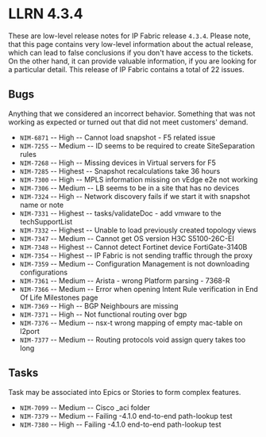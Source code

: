 # LLRN 4.3.4

These are low-level release notes for IP Fabric release `4.3.4`. Please note, that this page contains very low-level information about the actual release, which can lead to false conclusions if you don't have access to the tickets. On the other hand, it can provide valuable information, if you are looking for a particular detail. This release of IP Fabric contains a total of 22 issues.

## Bugs

Anything that we considered an incorrect behavior. Something that was not working as expected or turned out that did not meet customers' demand.

- `NIM-6871` -- High -- Cannot load snapshot - F5 related issue
- `NIM-7255` -- Medium -- ID seems to be required to create SiteSeparation rules
- `NIM-7268` -- High -- Missing devices in Virtual servers for F5
- `NIM-7285` -- Highest -- Snapshot recalculations take 36 hours
- `NIM-7300` -- High -- MPLS information missing on vEdge e2e not working
- `NIM-7306` -- Medium -- LB seems to be in a site that has no devices
- `NIM-7324` -- High -- Network discovery fails if we start it with snapshot name or note
- `NIM-7331` -- Highest -- tasks/validateDoc - add vmware to the techSupportList
- `NIM-7332` -- Highest -- Unable to load previously created topology views
- `NIM-7347` -- Medium -- Cannot get OS version H3C S5100-26C-EI
- `NIM-7348` -- Highest -- Cannot detect Fortinet device FortiGate-3140B
- `NIM-7354` -- Highest -- IP Fabric is not sending traffic through the proxy
- `NIM-7359` -- Medium -- Configuration Management is not downloading configurations
- `NIM-7361` -- Medium -- Arista - wrong Platform parsing - 7368-R
- `NIM-7366` -- Medium -- Error when opening Intent Rule verification in End Of Life Milestones page
- `NIM-7369` -- High -- BGP Neighbours are missing
- `NIM-7371` -- High -- Not functional routing over bgp
- `NIM-7376` -- Medium -- nsx-t wrong mapping of empty mac-table on l2port
- `NIM-7377` -- Medium -- Routing protocols void assign query takes too long

## Tasks

Task may be associated into Epics or Stories to form complex features.

- `NIM-7099` -- Medium -- Cisco _aci folder
- `NIM-7379` -- Medium -- Failing -4.1.0 end-to-end path-lookup test
- `NIM-7380` -- High -- Failing -4.1.0 end-to-end path-lookup test
